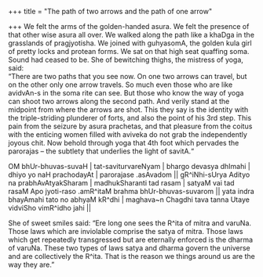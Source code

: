 +++
title = "The path of two arrows and the path of one arrow"

+++
We felt the arms of the golden-handed asura. We felt the presence of
that other wise asura all over. We walked along the path like a khaDga
in the grasslands of pragjyotisha. We joined with guhyasomA, the golden
kula girl of pretty locks and protean forms. We sat on that high seat
quaffing soma. Sound had ceased to be. She of bewitching thighs, the
mistress of yoga, said:  
“There are two paths that you see now. On one two arrows can travel, but
on the other only one arrow travels. So much even those who are like
avidvAn-s in the soma rite can see. But those who know the way of yoga
can shoot two arrows along the second path. And verily stand at the
midpoint from where the arrows are shot. This they say is the identity
with the triple-striding plunderer of forts, and also the point of his
3rd step. This pain from the seizure by asura prachetas, and that
pleasure from the coitus with the enticing women filled with aviveka do
not grab the independently joyous chit. Now behold through yoga that 4th
foot which pervades the parorajas – the subtlety that underlies the
light of savitA.“

OM bhUr-bhuvas-suvaH | tat-saviturvareNyam | bhargo devasya dhImahi |
dhiyo yo naH prachodayAt | parorajase .asAvadom || gR^iNhi-sUrya Adityo
na prabhAvAtyakSharam | madhukSharanti tad rasam | satyaM vai tad rasaM
Apo jyoti-raso .amR^itaM brahma bhUr-bhuvas-suvarom || yata indra
bhayAmahi tato no abhyaM kR^dhi | maghava\~n Chagdhi tava tanna Utaye
vidviSho vimR^idho jahi ||

She of sweet smiles said: “Ere long one sees the R^ita of mitra and
varuNa. Those laws which are inviolable comprise the satya of mitra.
Those laws which get repeatedly transgressed but are eternally enforced
is the dharma of varuNa. These two types of laws satya and dharma govern
the universe and are collectively the R^ita. That is the reason we
things around us are the way they are.”
